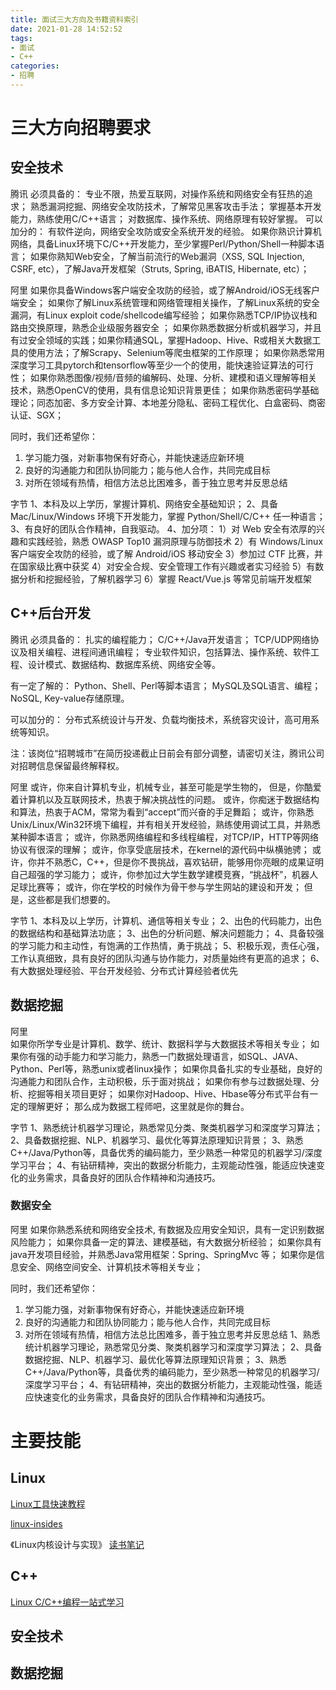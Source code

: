 ```yaml
---
title: 面试三大方向及书籍资料索引
date: 2021-01-28 14:52:52
tags:
- 面试 
- C++
categories:
- 招聘
---
```


# 三大方向招聘要求

## 安全技术
腾讯
必须具备的：
专业不限，热爱互联网，对操作系统和网络安全有狂热的追求；
熟悉漏洞挖掘、网络安全攻防技术，了解常见黑客攻击手法； 
掌握基本开发能力，熟练使用C/C++语言；
对数据库、操作系统、网络原理有较好掌握。
可以加分的：
有软件逆向，网络安全攻防或安全系统开发的经验。
如果你熟识计算机网络，具备Linux环境下C/C++开发能力，至少掌握Perl/Python/Shell一种脚本语言；
如果你熟知Web安全，了解当前流行的Web漏洞（XSS, SQL Injection, CSRF, etc），了解Java开发框架（Struts, Spring, iBATIS, Hibernate, etc）；

阿里
如果你具备Windows客户端安全攻防的经验，或了解Android/iOS无线客户端安全；
如果你了解Linux系统管理和网络管理相关操作，了解Linux系统的安全漏洞，有Linux exploit code/shellcode编写经验；
如果你熟悉TCP/IP协议栈和路由交换原理，熟悉企业级服务器安全 ；
如果你熟悉数据分析或机器学习，并且有过安全领域的实践；如果你精通SQL，掌握Hadoop、Hive、R或相关大数据工具的使用方法；了解Scrapy、Selenium等爬虫框架的工作原理；
如果你熟悉常用深度学习工具pytorch和tensorflow等至少一个的使用，能快速验证算法的可行性；
如果你熟悉图像/视频/音频的编解码、处理、分析、建模和语义理解等相关技术，熟悉OpenCV的使用，具有信息论知识背景更佳；
如果你熟悉密码学基础理论；同态加密、多方安全计算、本地差分隐私、密码工程优化、白盒密码、商密认证、SGX；

同时，我们还希望你：
1. 学习能力强，对新事物保有好奇心，并能快速适应新环境
2. 良好的沟通能力和团队协同能力；能与他人合作，共同完成目标
3. 对所在领域有热情，相信方法总比困难多，善于独立思考并反思总结

字节
1、本科及以上学历，掌握计算机、网络安全基础知识；
2、具备 Mac/Linux/Windows 环境下开发能力，掌握 Python/Shell/C/C++ 任一种语言；
3、有良好的团队合作精神，自我驱动。
4、加分项：
1）对 Web 安全有浓厚的兴趣和实践经验，熟悉 OWASP Top10 漏洞原理与防御技术
2）有 Windows/Linux 客户端安全攻防的经验，或了解 Android/iOS 移动安全
3）参加过 CTF 比赛，并在国家级比赛中获奖
4）对安全合规、安全管理工作有兴趣或者实习经验
5）有数据分析和挖掘经验，了解机器学习
6）掌握 React/Vue.js 等常见前端开发框架


## C++后台开发
腾讯
必须具备的： 
扎实的编程能力；
C/C++/Java开发语言；
TCP/UDP网络协议及相关编程、进程间通讯编程；
专业软件知识，包括算法、操作系统、软件工程、设计模式、数据结构、数据库系统、网络安全等。

有一定了解的：
Python、Shell、Perl等脚本语言；
MySQL及SQL语言、编程；
NoSQL, Key-value存储原理。

可以加分的：
分布式系统设计与开发、负载均衡技术，系统容灾设计，高可用系统等知识。

注：该岗位“招聘城市”在简历投递截止日前会有部分调整，请密切关注，腾讯公司对招聘信息保留最终解释权。

阿里
或许，你来自计算机专业，机械专业，甚至可能是学生物的，
但是，你酷爱着计算机以及互联网技术，热衷于解决挑战性的问题。
或许，你痴迷于数据结构和算法，热衷于ACM，常常为看到“accept”而兴奋的手足舞蹈；
或许，你熟悉Unix/Linux/Win32环境下编程，并有相关开发经验，熟练使用调试工具，并熟悉某种脚本语言；
或许，你熟悉网络编程和多线程编程，对TCP/IP，HTTP等网络协议有很深的理解；
或许，你享受底层技术，在kernel的源代码中纵横驰骋；
或许，你并不熟悉C，C++，但是你不畏挑战，喜欢钻研，能够用你亮眼的成果证明自己超强的学习能力；
或许，你参加过大学生数学建模竞赛，“挑战杯”，机器人足球比赛等；
或许，你在学校的时候作为骨干参与学生网站的建设和开发；
但是，这些都是我们想要的。

字节
1、本科及以上学历，计算机、通信等相关专业；
2、出色的代码能力，出色的数据结构和基础算法功底；
3、出色的分析问题、解决问题能力；
4、具备较强的学习能力和主动性，有饱满的工作热情，勇于挑战；
5、积极乐观，责任心强，工作认真细致，具有良好的团队沟通与协作能力，对质量始终有更高的追求；
6、有大数据处理经验、平台开发经验、分布式计算经验者优先

## 数据挖掘
阿里    
如果你所学专业是计算机、数学、统计、数据科学与大数据技术等相关专业；
如果你有强的动手能力和学习能力，熟悉一门数据处理语言，如SQL、JAVA、Python、Perl等，熟悉unix或者linux操作；
如果你具备扎实的专业基础，良好的沟通能力和团队合作，主动积极，乐于面对挑战；
如果你有参与过数据处理、分析、挖掘等相关项目更好；
如果你对Hadoop、Hive、Hbase等分布式平台有一定的理解更好；
那么成为数据工程师吧，这里就是你的舞台。

字节
1、熟悉统计机器学习理论，熟悉常见分类、聚类机器学习和深度学习算法；
2、具备数据挖掘、NLP、机器学习、最优化等算法原理知识背景；
3、熟悉C++/Java/Python等，具备优秀的编码能力，至少熟悉一种常见的机器学习/深度学习平台；
4、有钻研精神，突出的数据分析能力，主观能动性强，能适应快速变化的业务需求，具备良好的团队合作精神和沟通技巧。


### 数据安全
阿里
如果你熟悉系统和网络安全技术, 有数据及应用安全知识，具有一定识别数据风险能力；
如果你具备一定的算法、建模基础，有大数据分析经验；
如果你具有java开发项目经验，并熟悉Java常用框架：Spring、SpringMvc 等；
如果你是信息安全、网络空间安全、计算机技术等相关专业；

同时，我们还希望你：
1. 学习能力强，对新事物保有好奇心，并能快速适应新环境
2. 良好的沟通能力和团队协同能力；能与他人合作，共同完成目标
3. 对所在领域有热情，相信方法总比困难多，善于独立思考并反思总结
1、熟悉统计机器学习理论，熟悉常见分类、聚类机器学习和深度学习算法；
2、具备数据挖掘、NLP、机器学习、最优化等算法原理知识背景；
3、熟悉C++/Java/Python等，具备优秀的编码能力，至少熟悉一种常见的机器学习/深度学习平台；
4、有钻研精神，突出的数据分析能力，主观能动性强，能适应快速变化的业务需求，具备良好的团队合作精神和沟通技巧。

# 主要技能

## Linux

[Linux工具快速教程](https://www.runoob.com/markdown/md-link.html)

[linux-insides](https://0xax.gitbooks.io/linux-insides/content/)

《Linux内核设计与实现》 [读书笔记](https://www.cnblogs.com/wang_yb/p/3514730.html)

## C++
[Linux C/C++编程一站式学习](https://www.markjour.com/docs/akabook/zh/index.html)

## 安全技术

## 数据挖掘
